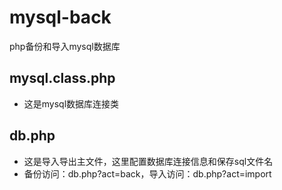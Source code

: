 # mysql-back
php备份和导入mysql数据库

## mysql.class.php
* 这是mysql数据库连接类

## db.php
* 这是导入导出主文件，这里配置数据库连接信息和保存sql文件名
* 备份访问：db.php?act=back，导入访问：db.php?act=import
